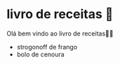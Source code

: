 # livro de receitas 🍪

Olá bem vindo ao livro de receitas👩‍🍳

 - strogonoff de frango
 - bolo de cenoura
